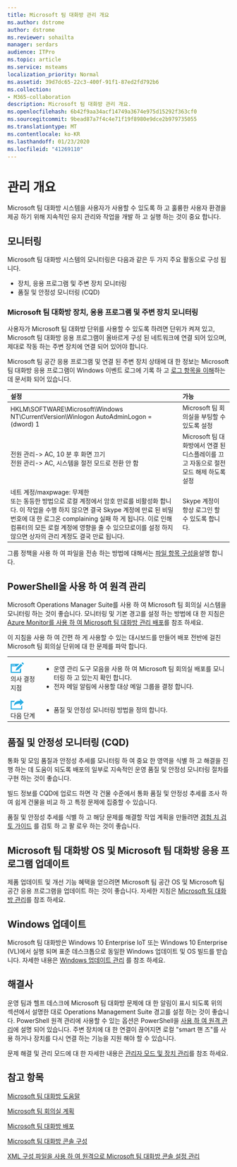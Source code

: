 ```yaml
---
title: Microsoft 팀 대화방 관리 개요
ms.author: dstrome
author: dstrome
ms.reviewer: sohailta
manager: serdars
audience: ITPro
ms.topic: article
ms.service: msteams
localization_priority: Normal
ms.assetid: 39d7dc65-22c3-400f-91f1-87ed2fd792b6
ms.collection:
- M365-collaboration
description: Microsoft 팀 대화방 관리 개요.
ms.openlocfilehash: 6b42f9aa34acf14749a3674e975d15292f363cf0
ms.sourcegitcommit: 9bead87a7f4c4e71f19f8980e9dce2b979735055
ms.translationtype: MT
ms.contentlocale: ko-KR
ms.lasthandoff: 01/23/2020
ms.locfileid: "41269110"
---
```

# <a name="management-overview"></a>관리 개요

Microsoft 팀 대화방 시스템을 사용자가 사용할 수 있도록 하 고 훌륭한 사용자 환경을 제공 하기 위해 지속적인 유지 관리와 작업을 개발 하 고 실행 하는 것이 중요 합니다. 

## <a name="monitoring"></a>모니터링 

Microsoft 팀 대화방 시스템의 모니터링은 다음과 같은 두 가지 주요 활동으로 구성 됩니다.

- 장치, 응용 프로그램 및 주변 장치 모니터링
- 품질 및 안정성 모니터링 (CQD)

### <a name="microsoft-teams-rooms-device-application-and-peripheral-device-monitoring"></a>Microsoft 팀 대화방 장치, 응용 프로그램 및 주변 장치 모니터링

사용자가 Microsoft 팀 대화방 단위를 사용할 수 있도록 하려면 단위가 켜져 있고, Microsoft 팀 대화방 응용 프로그램이 올바르게 구성 된 네트워크에 연결 되어 있으며, 제대로 작동 하는 주변 장치에 연결 되어 있어야 합니다. 

Microsoft 팀 공간 응용 프로그램 및 연결 된 주변 장치 상태에 대 한 정보는 Microsoft 팀 대화방 응용 프로그램이 Windows 이벤트 로그에 기록 하 고 [로그 항목을 이해](azure-monitor-manage.md#understand-the-log-entries)하는 데 문서화 되어 있습니다. 

|**설정**|**가능**|
|:-----|:-----|
|HKLM\SOFTWARE\Microsoft\Windows NT\CurrentVersion\Winlogon AutoAdminLogon = (dword) 1  <br/> |Microsoft 팀 회의실을 부팅할 수 있도록 설정  <br/> |
|전원 관리-\> AC, 10 분 후 화면 끄기  <br/> 전원 관리-\> AC, 시스템을 절전 모드로 전환 안 함  <br/> |Microsoft 팀 대화방에서 연결 된 디스플레이를 끄고 자동으로 절전 모드 해제 하도록 설정  <br/> |
|네트 계정/maxpwage: 무제한  <br/> 또는 동등한 방법으로 로컬 계정에서 암호 만료를 비활성화 합니다. 이 작업을 수행 하지 않으면 결국 Skype 계정에 만료 된 비밀 번호에 대 한 로그온 complaining 실패 하 게 됩니다. 이로 인해 컴퓨터의 모든 로컬 계정에 영향을 줄 수 있으므로이를 설정 하지 않으면 상자의 관리 계정도 결국 만료 됩니다.  <br/> |Skype 계정이 항상 로그인 할 수 있도록 합니다.  <br/> |

그룹 정책을 사용 하 여 파일을 전송 하는 방법에 대해서는 [파일 항목 구성을](https://technet.microsoft.com/library/cc772536%28v=ws.11%29.aspx)설명 합니다.
  
## <a name="remote-management-using-powershell"></a>PowerShell을 사용 하 여 원격 관리
<a name="RemotePS"> </a>

Microsoft Operations Manager Suite를 사용 하 여 Microsoft 팀 회의실 시스템을 모니터링 하는 것이 좋습니다. 모니터링 및 기본 경고를 설정 하는 방법에 대 한 지침은 [Azure Monitor를 사용 하 여 Microsoft 팀 대화방 관리 배포](azure-monitor-deploy.md)를 참조 하세요. 

이 지침을 사용 하 여 간편 하 게 사용할 수 있는 대시보드를 만들어 배포 전반에 걸친 Microsoft 팀 회의실 단위에 대 한 문제를 파악 합니다. 

|    |     |
|-----------|------------|
|![](../media/audio_conferencing_image7.png) <br/>의사 결정 지점|<ul><li>운영 관리 도구 모음을 사용 하 여 Microsoft 팀 회의실 배포를 모니터링 하 고 있는지 확인 합니다.</li><li>전자 메일 알림에 사용할 대상 메일 그룹을 결정 합니다.</li></ul>|
|![](../media/audio_conferencing_image9.png)<br/>다음 단계|<ul><li>품질 및 안정성 모니터링 방법을 정의 합니다.</li></ul>|

## <a name="quality-and-reliability-monitoring-cqd"></a>품질 및 안정성 모니터링 (CQD)

통화 및 모임 품질과 안정성 추세를 모니터링 하 여 중요 한 영역을 식별 하 고 해결을 진행 하는 데 도움이 되도록 배포의 일부로 지속적인 운영 품질 및 안정성 모니터링 절차를 구현 하는 것이 좋습니다. 

빌드 정보를 CQD에 업로드 하면 각 건물 수준에서 통화 품질 및 안정성 추세를 조사 하 여 쉽게 건물을 비교 하 고 특정 문제에 집중할 수 있습니다.

품질 및 안정성 추세를 식별 하 고 해당 문제를 해결할 작업 계획을 만들려면 [경험 치 검토 가이드](https://aka.ms/qerguide) 를 검토 하 고 팔 로우 하는 것이 좋습니다. 

## <a name="updating-the-microsoft-teams-rooms-os-and-microsoft-teams-rooms-application"></a>Microsoft 팀 대화방 OS 및 Microsoft 팀 대화방 응용 프로그램 업데이트

제품 업데이트 및 개선 기능 혜택을 얻으려면 Microsoft 팀 공간 OS 및 Microsoft 팀 공간 응용 프로그램을 업데이트 하는 것이 좋습니다. 자세한 지침은 [Microsoft 팀 대화방 관리](rooms-operations.md#software-updates)를 참조 하세요. 

## <a name="windows-updates"></a>Windows 업데이트

Microsoft 팀 대화방은 Windows 10 Enterprise IoT 또는 Windows 10 Enterprise (VL)에서 실행 되며 표준 데스크톱으로 동일한 Windows 업데이트 및 OS 빌드를 받습니다. 자세한 내용은 [Windows 업데이트 관리](updates.md) 를 참조 하세요.


## <a name="troubleshooting"></a>해결사

운영 팀과 헬프 데스크에 Microsoft 팀 대화방 문제에 대 한 알림이 표시 되도록 위의 섹션에서 설명한 대로 Operations Management Suite 경고를 설정 하는 것이 좋습니다. PowerShell 원격 관리에 사용할 수 있는 옵션은 PowerShell을 [사용 하 여 원격 관리](rooms-operations.md#remote-management-using-powershell)에 설명 되어 있습니다. 주변 장치에 대 한 연결이 끊어지면 로컬 "smart 핸 즈"를 사용 하거나 장치를 다시 연결 하는 기능을 지원 해야 할 수 있습니다. 

문제 해결 및 관리 모드에 대 한 자세한 내용은 [관리자 모드 및 장치 관리](rooms-operations.md#admin-mode-and-device-management)를 참조 하세요. 


## <a name="see-also"></a>참고 항목

[Microsoft 팀 대화방 도움말](https://support.office.com/article/Skype-Room-Systems-version-2-help-e667f40e-5aab-40c1-bd68-611fe0002ba2)

[Microsoft 팀 회의실 계획](rooms-plan.md)

[Microsoft 팀 대화방 배포](rooms-deploy.md)

[Microsoft 팀 대화방 콘솔 구성](console.md)

[XML 구성 파일을 사용 하 여 원격으로 Microsoft 팀 대화방 콘솔 설정 관리](xml-config-file.md)
